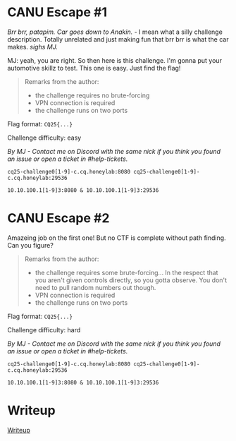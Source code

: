 # CANU Escape #1

*Brr brr, patapim. Car goes down to Anakin.* - I mean what a silly challenge description. Totally unrelated and just making fun that brr brr is what the car makes. *sighs MJ.*

MJ: yeah, you are right. So then here is this challenge. I'm gonna put your automotive skillz to test. This one is easy. Just find the flag!

>Remarks from the author:
> * the challenge requires no brute-forcing
> * VPN connection is required
> * the challenge runs on two ports

Flag format: `CQ25{...}`

Challenge difficulty: easy

*By MJ - Contact me on Discord with the same nick if you think you found an issue or open a ticket in #help-tickets.*

`cq25-challenge0[1-9]-c.cq.honeylab:8080 cq25-challenge0[1-9]-c.cq.honeylab:29536`

`10.10.100.1[1-9]3:8080 & 10.10.100.1[1-9]3:29536`

# CANU Escape #2

Amazeing job on the first one! But no CTF is complete without path finding. Can you figure?

>Remarks from the author:
> * the challenge requires some brute-forcing... In the respect that you aren't given controls directly, so you gotta observe. You don't need to pull random numbers out though.
> * VPN connection is required
> * the challenge runs on two ports

Flag format: `CQ25{...}`

Challenge difficulty: hard

*By MJ - Contact me on Discord with the same nick if you think you found an issue or open a ticket in #help-tickets.*

`cq25-challenge0[1-9]-c.cq.honeylab:8080 cq25-challenge0[1-9]-c.cq.honeylab:29536`

`10.10.100.1[1-9]3:8080 & 10.10.100.1[1-9]3:29536`

# Writeup

[Writeup](WRITEUP.md)
